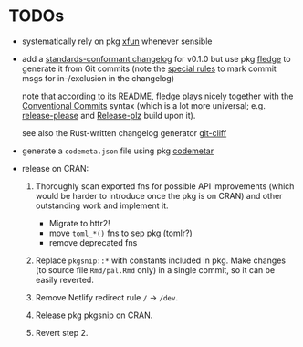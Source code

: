 # TODOs

-   systematically rely on pkg [xfun](https://yihui.name/xfun/) whenever sensible

-   add a [standards-conformant changelog](https://keepachangelog.com/) for v0.1.0 but use pkg [fledge](https://cynkra.github.io/fledge/) to generate it from
    Git commits (note the [special rules](https://cynkra.github.io/fledge/articles/fledge.html) to mark commit msgs for in-/exclusion in the changelog)

    note that [according to its README](https://github.com/cynkra/fledge), fledge plays nicely together with the [Conventional
    Commits](https://www.conventionalcommits.org/) syntax (which is a lot more universal; e.g. [release-please](https://github.com/googleapis/release-please)
    and [Release-plz](https://release-plz.ieni.dev/) build upon it).

    see also the Rust-written changelog generator [git-cliff](https://git-cliff.org/)

-   generate a `codemeta.json` file using pkg [codemetar](https://docs.ropensci.org/codemetar/)

-   release on CRAN:

    1.  Thoroughly scan exported fns for possible API improvements (which would be harder to introduce once the pkg is on CRAN) and other outstanding work and
        implement it.

        -   Migrate to httr2!
        -   move `toml_*()` fns to sep pkg (tomlr?)
        -   remove deprecated fns

    2.  Replace `pkgsnip::*` with constants included in pkg. Make changes (to source file `Rmd/pal.Rmd` only) in a single commit, so it can be easily reverted.

    3.  Remove Netlify redirect rule `/` -\> `/dev`.

    4.  Release pkg pkgsnip on CRAN.

    5.  Revert step 2.
